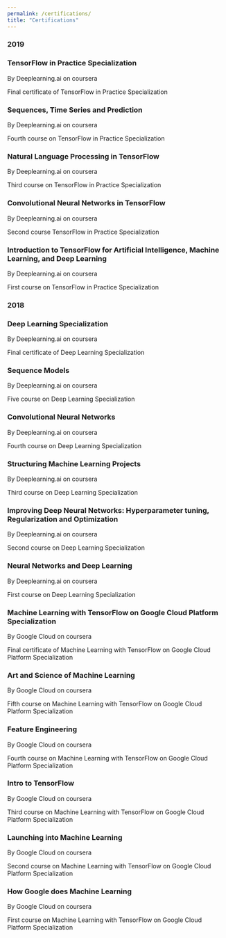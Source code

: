 ```yaml
---
permalink: /certifications/
title: "Certifications"
---
```


### 2019

### TensorFlow in Practice Specialization
By Deeplearning.ai on coursera
<p>Final certificate of TensorFlow in Practice Specialization</p>


### Sequences, Time Series and Prediction
By Deeplearning.ai on coursera
<p>Fourth course on TensorFlow in Practice Specialization</p>


### Natural Language Processing in TensorFlow
By Deeplearning.ai on coursera
<p>Third course on TensorFlow in Practice Specialization</p>
<a href="https://www.coursera.org/account/accomplishments/records/2HR7W26G46SQ"  class="btn btn-info" role="button" target="_blank"> <i class="fa fa-certificate fa-2x" aria-hidden="true"></i></a> <a href="https://github.com/udaykondreddy/Tensorflow-in-practice-by-deeplearning.ai/tree/master/Natural-language-processing"  class="btn btn-info" role="button" target="_blank"> <i class="fa fa-github fa-2x" aria-hidden="true"></i></a>

### Convolutional Neural Networks in TensorFlow
By Deeplearning.ai on coursera
<p>Second course TensorFlow in Practice Specialization</p>
<a href="https://github.com/udaykondreddy/Tensorflow-in-practice-by-deeplearning.ai/tree/master/Convolutional-neural-networks"  class="btn btn-info" role="button" target="_blank"> <i class="fa fa-github fa-2x" aria-hidden="true"></i></a>

### Introduction to TensorFlow for Artificial Intelligence, Machine Learning, and Deep Learning
By Deeplearning.ai on coursera
<p>First course on TensorFlow in Practice Specialization</p>
<a href="https://www.coursera.org/account/accomplishments/records/X4X5WUXG2CBW"  class="btn btn-info" role="button" target="_blank"> <i class="fa fa-certificate fa-2x" aria-hidden="true"></i></a>  <a href="https://github.com/udaykondreddy/Tensorflow-in-practice-by-deeplearning.ai/tree/master/intro-to-tensorflow"  class="btn btn-info" role="button" target="_blank"> <i class="fa fa-github fa-2x" aria-hidden="true"></i></a>

### 2018

### Deep Learning Specialization
By Deeplearning.ai on coursera
<p>Final certificate of Deep Learning Specialization</p>
<a href="https://www.coursera.org/account/accomplishments/specialization/3HTVSR9HL3XF"  class="btn btn-info" role="button" target="_blank"> <i class="fa fa-certificate fa-2x" aria-hidden="true"></i></a>

### Sequence Models
By Deeplearning.ai on coursera
<p>Five course on Deep Learning Specialization</p>
<a href="https://www.coursera.org/account/accomplishments/verify/ECL5WC4CBWDF"  class="btn btn-info" role="button" target="_blank"> <i class="fa fa-certificate fa-2x" aria-hidden="true"></i></a> <a href="https://github.com/udaykondreddy/deep_learning_coursera_assignments/tree/master/Sequence%20Models"  class="btn btn-info" role="button" target="_blank"> <i class="fa fa-github fa-2x" aria-hidden="true"></i></a>

### Convolutional Neural Networks
By Deeplearning.ai on coursera
<p>Fourth course on Deep Learning Specialization</p>
<a href="https://www.coursera.org/account/accomplishments/certificate/PC3BF8F85AQD"  class="btn btn-info" role="button" target="_blank"> <i class="fa fa-certificate fa-2x" aria-hidden="true"></i></a> <a href="https://github.com/udaykondreddy/deep_learning_coursera_assignments/tree/master/Convolutional%20Neural%20Networks%20Prev"  class="btn btn-info" role="button" target="_blank"> <i class="fa fa-github fa-2x" aria-hidden="true"></i></a>

### Structuring Machine Learning Projects
By Deeplearning.ai on coursera
<p>Third course on Deep Learning Specialization</p>
<a href="https://www.coursera.org/account/accomplishments/certificate/P6ZMF7JQ4VSP"  class="btn btn-info" role="button" target="_blank"> <i class="fa fa-certificate fa-2x" aria-hidden="true"></i></a>

### Improving Deep Neural Networks: Hyperparameter tuning, Regularization and Optimization
By Deeplearning.ai on coursera
<p>Second course on Deep Learning Specialization</p>
<a href="https://www.coursera.org/account/accomplishments/certificate/CV8QY7FJSDLU"  class="btn btn-info" role="button" target="_blank"> <i class="fa fa-certificate fa-2x" aria-hidden="true"></i></a> <a href="https://github.com/udaykondreddy/deep_learning_coursera_assignments/tree/master/Improving%20Deep%20Neural%20Networks"  class="btn btn-info" role="button" target="_blank"> <i class="fa fa-github fa-2x" aria-hidden="true"></i></a>

### Neural Networks and Deep Learning
By Deeplearning.ai on coursera
<p>First course on Deep Learning Specialization</p>
<a href="https://www.coursera.org/account/accomplishments/certificate/3MGW885TUNZX"  class="btn btn-info" role="button" target="_blank"> <i class="fa fa-certificate fa-2x" aria-hidden="true"></i></a> <a href="https://github.com/udaykondreddy/deep_learning_coursera_assignments/tree/master/Neural_Networks_and_Deep_Learning"  class="btn btn-info" role="button" target="_blank"> <i class="fa fa-github fa-2x" aria-hidden="true"></i></a>

### Machine Learning with TensorFlow on Google Cloud Platform Specialization
By Google Cloud on coursera
<p>Final certificate of Machine Learning with TensorFlow on Google Cloud Platform Specialization</p>
<a href="https://www.coursera.org/account/accomplishments/specialization/VM88SX4N7L6U"  class="btn btn-info" role="button" target="_blank"> <i class="fa fa-certificate fa-2x" aria-hidden="true"></i></a>

### Art and Science of Machine Learning
By Google Cloud on coursera
<p>Fifth course on Machine Learning with TensorFlow on Google Cloud Platform Specialization</p>
<a href="https://www.coursera.org/account/accomplishments/records/HER4MWMYU2NV"  class="btn btn-info" role="button" target="_blank"> <i class="fa fa-certificate fa-2x" aria-hidden="true"></i></a>

### Feature Engineering
By Google Cloud on coursera
<p>Fourth course on Machine Learning with TensorFlow on Google Cloud Platform Specialization</p>
<a href="https://www.coursera.org/account/accomplishments/records/C3EJ9TZ2KNMR"  class="btn btn-info" role="button" target="_blank"> <i class="fa fa-certificate fa-2x" aria-hidden="true"></i></a>

### Intro to TensorFlow
By Google Cloud on coursera
<p>Third course on Machine Learning with TensorFlow on Google Cloud Platform Specialization</p>
<a href="https://www.coursera.org/account/accomplishments/records/2SXFQMXZMQ8F"  class="btn btn-info" role="button" target="_blank"> <i class="fa fa-certificate fa-2x" aria-hidden="true"></i></a>

### Launching into Machine Learning
By Google Cloud on coursera
<p>Second course on Machine Learning with TensorFlow on Google Cloud Platform Specialization</p>
<a href="https://www.coursera.org/account/accomplishments/records/NLHTM3HVPNRG"  class="btn btn-info" role="button" target="_blank"> <i class="fa fa-certificate fa-2x" aria-hidden="true"></i></a>

### How Google does Machine Learning
By Google Cloud on coursera
<p>First course on Machine Learning with TensorFlow on Google Cloud Platform Specialization</p>
<a href="https://www.coursera.org/account/accomplishments/records/ACVQ7MYPXFX2"  class="btn btn-info" role="button" target="_blank"> <i class="fa fa-certificate fa-2x" aria-hidden="true"></i></a>
